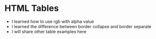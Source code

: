 # HTML Tables
- I learned how to use rgb with alpha value 
- I learned the difference between border collapse and border separate
- I will share other table examples here
